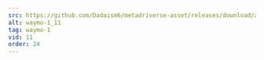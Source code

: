 ```yaml
---
src: https://github.com/Dadaism6/metadriverse-asset/releases/download/assetsv1.0.2/waymo-1_11.mp4
alt: waymo-1_11
tag: waymo-1
vid: 11
order: 24
---
```

